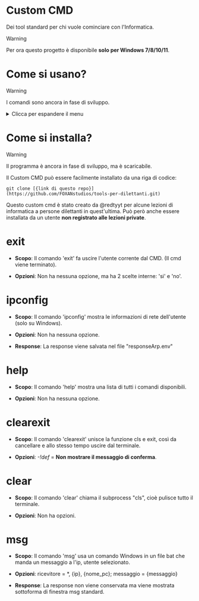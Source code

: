 # Custom CMD
 Dei tool standard per chi vuole cominciare con l'Informatica.

 > [!WARNING]
 > Per ora questo progetto è disponibile **solo per Windows 7/8/10/11**.

# Come si usano?

> [!WARNING]
> I comandi sono ancora in fase di sviluppo.

<details>
<summary>Clicca per espandere il menu</summary>

- [exit](#exit)
- [ipconfig](#ipconfig)
- [help](#help)
- [clearexit](#clearexit)
  | -!def

- [clear](#clear)
- [msg](#msg)

</details>

# Come si installa?

> [!WARNING]
> Il programma è ancora in fase di sviluppo, ma è scaricabile.

Il Custom CMD può essere facilmente installato da una riga di codice:
```
git clone [{link di questo repo}](https://github.com/FOXANstudios/tools-per-dilettanti.git)
```
Questo custom cmd è stato creato da @redtyyt per alcune lezioni di informatica a persone dilettanti in quest'ultima. Può però anche essere installata da un utente **non registrato alle lezioni private**.
#
# exit

- **Scopo**: Il comando 'exit' fa uscire l'utente corrente dal CMD. (Il cmd viene terminato).

- **Opzioni**: Non ha nessuna opzione, ma ha 2 scelte interne: 'si' e 'no'.


#
# ipconfig

- **Scopo**: Il comando 'ipconfig' mostra le informazioni di rete dell'utente (solo su Windows).

- **Opzioni**: Non ha nessuna opzione.

- **Response**: La response viene salvata nel file "responseArp.env"

#
# help

- **Scopo**: Il comando 'help' mostra una lista di tutti i comandi disponibili.

- **Opzioni**: Non ha nessuna opzione.

#
# clearexit

- **Scopo**: Il comando 'clearexit' unisce la funzione cls e exit, così da cancellare e allo stesso tempo uscire dal terminale.

- **Opzioni**: *-!def* = **Non mostrare il messaggio di conferma**.

#
# clear

- **Scopo**: Il comando 'clear' chiama il subprocess "cls", cioè pulisce tutto il terminale.

- **Opzioni**: Non ha opzioni.

#
# msg

- **Scopo**: Il comando 'msg' usa un comando Windows in un file bat che manda un messaggio a l'ip, utente selezionato.

- **Opzioni**: ricevitore = *, {ip}, {nome_pc}; messaggio = {messaggio}

- **Response**: La response non viene conservata ma viene mostrata sottoforma di finestra msg standard.
